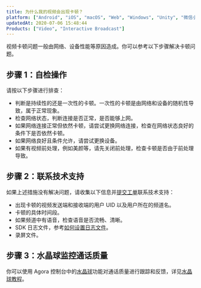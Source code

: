 ```yaml
---
title: 为什么我的视频会出现卡顿？
platform: ["Android", "iOS", "macOS", "Web", "Windows", "Unity", "微信小程序", "Electron", "React Native", "Flutter"]
updatedAt: 2020-07-06 15:48:44
Products: ["Video", "Interactive Broadcast"]
---
```


视频卡顿问题一般由网络、设备性能等原因造成。你可以参考以下步骤解决卡顿问题。

## 步骤 1：自检操作

请按以下步骤进行排查：

- 判断是持续性的还是一次性的卡顿。一次性的卡顿是由网络和设备的随机性导致，属于正常现象。
- 检查网络状态，判断连接是否正常，是否能够上网。
- 如果网络连接正常但依然卡顿，请尝试更换网络连接，检查在网络状态良好的条件下是否依然卡顿。
- 如果网络良好且条件允许，请尝试更换设备。
- 如果有视频前处理，例如美颜等，请先关闭前处理，检查卡顿是否由于前处理导致。

## 步骤 2：联系技术支持

如果上述措施没有解决问题，请收集以下信息并[提交工单](https://agora-ticket.agora.io/)联系技术支持：

- 出现卡顿的视频发送端和接收端的用户 UID 以及用户所在的频道名。
- 卡顿的具体时间段。
- 如果频道中有语音，检查语音是否流畅、清晰。
- SDK 日志文件，参考[如何设置日志文件](https://docs.agora.io/cn/faq/logfile)。
- 录屏文件。

## 步骤 3：水晶球监控通话质量

你可以使用 Agora 控制台中的[水晶球](http://dashboard.agora.io/analytics/call/search)功能对通话质量进行跟踪和反馈，详见[水晶球教程](https://dashboard.agora.io/analytics/call/tutorial?_ga=2.197716463.1125435494.1542623251-764614247.1539586349)。
